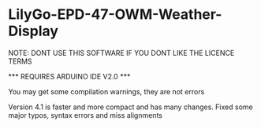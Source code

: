 # LilyGo-EPD-47-OWM-Weather-Display

NOTE: DONT USE THIS SOFTWARE IF YOU DONT LIKE THE LICENCE TERMS

*** REQUIRES ARDUINO IDE V2.0 ***

You may get some compilation warnings, they are not errors

Version 4.1 is faster and more compact and has many changes.
Fixed some major typos, syntax errors and miss alignments
